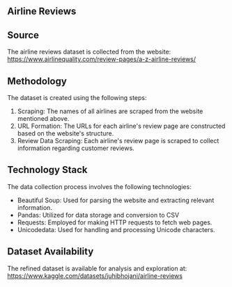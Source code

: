 ## Airline Reviews

## Source
The airline reviews dataset is collected from the website: https://www.airlinequality.com/review-pages/a-z-airline-reviews/

## Methodology
The dataset is created using the following steps:
1. Scraping: The names of all airlines are scraped from the website mentioned above.
2. URL Formation: The URLs for each airline's review page are constructed based on the website's structure.
3. Review Data Scraping: Each airline's review page is scraped to collect information regarding customer reviews.

## Technology Stack
The data collection process involves the following technologies:
- Beautiful Soup: Used for parsing the website and extracting relevant information.
- Pandas: Utilized for data storage and conversion to CSV
- Requests: Employed for making HTTP requests to fetch web pages.
- Unicodedata: Used for handling and processing Unicode characters.

## Dataset Availability
The refined dataset is available for analysis and exploration at: https://www.kaggle.com/datasets/juhibhojani/airline-reviews
